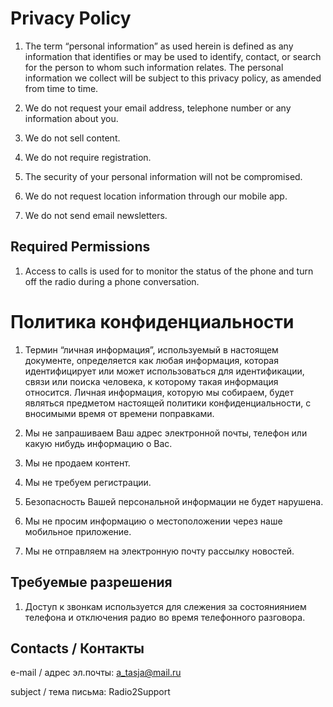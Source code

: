 # Privacy Policy

1. The term “personal information” as used herein is defined as any information that identifies or may be used to identify, contact, or search for the person to whom such information relates. The personal information we collect will be subject to this privacy policy, as amended from time to time.

2. We do not request your email address, telephone number or any information about you.

3. We do not sell content.

4. We do not require registration.

5. The security of your personal information will not be compromised.

6. We do not request location information through our mobile app.

7. We do not send email newsletters.

## Required Permissions

1. Access to calls is used for to monitor the status of the phone and turn off the radio during a phone conversation.


# Политика конфиденциальности
1. Термин “личная информация”, используемый в настоящем документе, определяется как любая информация, которая идентифицирует или может использоваться для идентификации, связи или поиска человека, к которому такая информация относится. Личная информация, которую мы собираем, будет являться предметом настоящей политики конфиденциальности, с вносимыми время от времени поправками.

2. Мы не запрашиваем Ваш адрес электронной почты, телефон или какую нибудь информацию о Вас.

3. Мы не продаем контент.

4. Мы не требуем регистрации.

5. Безопасность Вашей персональной информации не будет нарушена.

6. Мы не просим информацию о местоположении через наше мобильное приложение.

7. Мы не отправляем на электронную почту рассылку новостей.

## Требуемые разрешения
1. Доступ к звонкам используется для слежения за состояниянием телефона и отключения радио во время телефонного разговора.

## Contacts / Контакты

e-mail / адрес эл.почты: a_tasja@mail.ru 

subject / тема письма: Radio2Support

